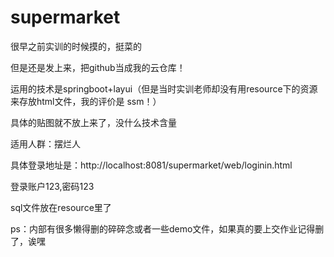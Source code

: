# supermarket
很早之前实训的时候摸的，挺菜的

但是还是发上来，把github当成我的云仓库！

运用的技术是springboot+layui（但是当时实训老师却没有用resource下的资源来存放html文件，我的评价是 ssm！）

具体的贴图就不放上来了，没什么技术含量

适用人群：摆烂人


具体登录地址是：http://localhost:8081/supermarket/web/loginin.html

登录账户123,密码123

sql文件放在resource里了

ps：内部有很多懒得删的碎碎念或者一些demo文件，如果真的要上交作业记得删了，诶嘿
